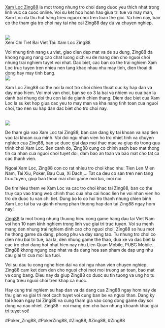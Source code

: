 <main>
<p><a href="https://simple-webdesign.com/xam-loc/">Xam Loc Zing88</a> la mot trong nhung tro choi dang duoc yeu thich nhat trong linh vuc ca cuoc online. Voi su ket hop hoan hao giua tri tue va may man, Xam Loc da thu hut hang trieu nguoi choi tren toan the gioi. Va hien nay, ban co the tham gia tro choi nay tai nha cai Zing88 day du va chuyen nghiep.</p><br><img src="https://simple-webdesign.com/wp-content/uploads/2025/02/kham-pha-chi-tiet-ve-luat-choi-game-bai-co-ban.webp"></br>
Xem Chi Tiet Bai Viet Tai: Xam Loc Zing88
<p>Voi nhung tinh nang uu viet, giao dien dep mat va de su dung, Zing88 da khong ngung nang cao chat luong dich vu de mang den cho nguoi choi nhung trai nghiem tuyet voi nhat. Dac biet, cac ban co the trai nghiem Xam Loc truc tuyen tren nhieu nen tang khac nhau nhu may tinh, dien thoai di dong hay may tinh bang.<br><img src="https://simple-webdesign.com/wp-content/uploads/2025/01/logo-zing88-skin.webp"></br>
<p>Xam Loc Zing88 co the noi la mot tro choi chien thuat cuc ky hap dan va day mao hiem. Voi moi van choi, ban se co 3 la bai va nhiem vu cua ban la danh bai nhung doi thu con lai de gianh chien thang. Diem dac biet cua Xam Loc la su ket hop giua cac yeu to may man va kha nang tinh toan cua nguoi choi, tao nen su hap dan dac biet cho tro choi nay.</p><br><img src="https://simple-webdesign.com/wp-content/uploads/2025/02/chia-se-bi-kip-vang-duoc-duc-ket-tu-cac-cao-thu.webp"></br>
<p>De tham gia vao Xam Loc tai Zing88, ban can dang ky tai khoan va nap tien vao tai khoan cua minh. Voi doi ngu nhan vien ho tro nhiet tinh va chuyen nghiep cua Zing88, ban se duoc giai dap moi thac mac va giup do trong qua trinh choi Xam Loc. Ben canh do, Zing88 cung co chinh sach bao mat thong tin ca nhan cua nguoi choi tuyet doi, dam bao an toan va bao mat cho tat ca cac thanh vien.
<p>Ngoai Xam Loc, Zing88 con co rat nhieu tro choi khac nhu: Tien Len Mien Nam, Tai Xiu, Poker, Bau Cua, Xi Dach,... Tat ca deu co san tren nen tang truc tuyen, giup ban thoai mai choi game moi luc, moi noi.</p>
<p>De tim hieu them ve Xam Loc va cac tro choi khac tai Zing88, ban co the truy cap vao trang web chinh thuc cua nha cai hoac lien he voi nhan vien ho tro de duoc tu van chi tiet. Dung bo lo co hoi tro thanh nhung chien binh Xam Loc tai ba va gianh nhung phan thuong hap dan tai Zing88 ngay hom nay!
</main><p><a href="https://simple-webdesign.com/">Zing88</a> la mot trong nhung thuong hieu cong game hang dau tai Viet Nam voi hon 10 nam kinh nghiem trong linh vuc giai tri truc tuyen. Voi su menh mang den nhung trai nghiem dinh cao cho nguoi choi, Zing88 so huu mot he thong game da dang, phong phu va day sang tao. Tu nhung tro choi co dien nhu bai tri tue, bai la, den nhung game the thao, dua xe va dac biet la cac tro choi dang hot nhat hien nay nhu Lien Quan Mobile, PUBG Mobile... Zing88 khong ngung cap nhat va da dang hoa san pham de dap ung nhu cau giai tri cua moi lua tuoi.

Voi su dau tu cong nghe hien dai va doi ngu nhan vien chuyen nghiep, Zing88 cam ket dem den cho nguoi choi mot moi truong an toan, bao mat va cong bang. Dieu nay da giup Zing88 co duoc su tin tuong va ung ho tu hang trieu nguoi choi tren khap ca nuoc.

Hay cung trai nghiem su hap dan va da dang cua Zing88 ngay hom nay de thu gian va giai tri mot cach tuyet voi cung ban be va nguoi than. Dang ky tai khoan ngay tai Zing88 va cung tham gia vao cong dong game day soi dong va nao nhiet. Zing88 - noi mang den cho ban nhung khoanh khac giai tri tuyet voi!</p>
#Poker_Zing88, #PokerZing88, #Zing88, #Zing88, #Zing88
